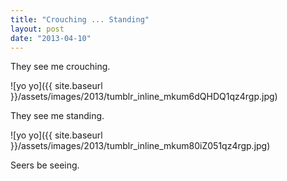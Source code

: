 ```yaml
---
title: "Crouching ... Standing"
layout: post
date: "2013-04-10"
---
```


They see me crouching.

![yo yo]({{ site.baseurl }}/assets/images/2013/tumblr_inline_mkum6dQHDQ1qz4rgp.jpg)

They see me standing.

![yo yo]({{ site.baseurl }}/assets/images/2013/tumblr_inline_mkum80iZ051qz4rgp.jpg)

Seers be seeing.
